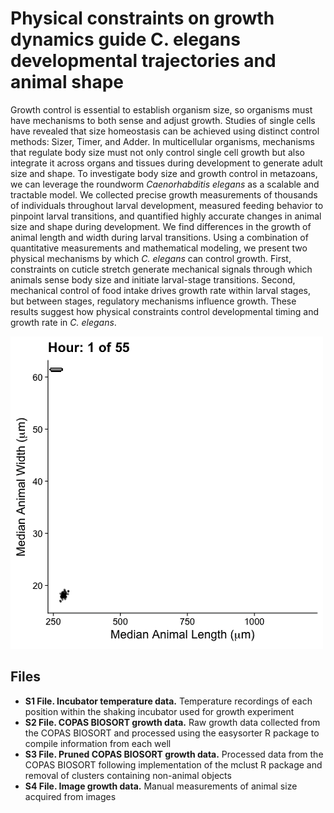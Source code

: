 # Physical constraints on growth dynamics guide C. elegans developmental trajectories and animal shape
Growth control is essential to establish organism size, so organisms must have mechanisms to both sense and adjust growth. Studies of single cells have revealed that size homeostasis can be achieved using distinct control methods: Sizer, Timer, and Adder. In multicellular organisms, mechanisms that regulate body size must not only control single cell growth but also integrate it across organs and tissues during development to generate adult size and shape. To investigate body size and growth control in metazoans, we can leverage the roundworm *Caenorhabditis elegans* as a scalable and tractable model. We collected precise growth measurements of thousands of individuals throughout larval development, measured feeding behavior to pinpoint larval transitions, and quantified highly accurate changes in animal size and shape during development. We find differences in the growth of animal length and width during larval transitions. Using a combination of quantitative measurements and mathematical modeling, we present two physical mechanisms by which *C. elegans* can control growth. First, constraints on cuticle stretch generate mechanical signals through which animals sense body size and initiate larval-stage transitions. Second, mechanical control of food intake drives growth rate within larval stages, but between stages, regulatory mechanisms influence growth. These results suggest how physical constraints control developmental timing and growth rate in *C. elegans*.

![](Overview.gif)

## Files
- **S1 File. Incubator temperature data.** Temperature recordings of each position within the shaking incubator used for growth experiment
- **S2 File. COPAS BIOSORT growth data.** Raw growth data collected from the COPAS BIOSORT and processed using the easysorter R package to compile information from each well
- **S3 File. Pruned COPAS BIOSORT growth data.** Processed data from the COPAS BIOSORT following implementation of the mclust R package and removal of clusters containing non-animal objects
- **S4 File. Image growth data.** Manual measurements of animal size acquired from images

